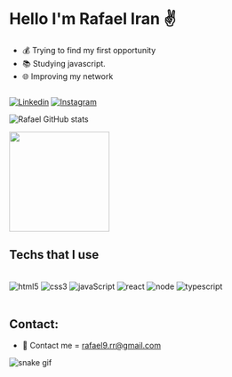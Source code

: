 <div align="left">

 <h1>Hello I'm Rafael Iran ✌️</h1>

- 💰 Trying to find my first opportunity
- 📚 Studying javascript.
- 🌐 Improving my network 
 
<p align="left">
  <img alt="" src="https://user-images.githubusercontent.com/69468112/199518301-1bb7b252-4eb8-41f9-8281-bc8cef47104f.gif"/>
</p>

[![Linkedin](	https://img.shields.io/badge/LinkedIn-0077B5?style=for-the-badge&logo=linkedin&logoColor=white)](https://www.linkedin.com/in/rafael-iran/)
[![Instagram]( https://img.shields.io/badge/Instagram-E4405F?style=for-the-badge&logo=instagram&logoColor=white)](https://www.instagram.com/rafael__iran/)

![Rafael GitHub stats](https://github-readme-stats.vercel.app/api?username=RafaelIran&show_icons=true&theme=dracula)

<div align="left">
    <img height="180em" src="https://github-readme-stats.vercel.app/api/top-langs/?username=RafaelIran&layout=compact&langs_count=7&theme=dark"/>
</div>

## Techs that I use 

<div style="display: inline_block"><br/>
  <img align="center" alt="html5" src="https://img.shields.io/badge/HTML5-E34F26?style=for-the-badge&logo=html5&logoColor=white"/>
  <img align="center" alt="css3" src="https://img.shields.io/badge/CSS3-1572B6?style=for-the-badge&logo=css3&logoColor=white"/>
  <img align="center" alt="javaScript" src="https://img.shields.io/badge/JavaScript-323330?style=for-the-badge&logo=javascript&logoColor=F7DF1E"/>
  <img align="center" alt="react" src="https://img.shields.io/badge/React-20232A?style=for-the-badge&logo=react&logoColor=61DAFB"/>
  <img align="center" alt="node" src="https://img.shields.io/badge/Node.js-43853D?style=for-the-badge&logo=node.js&logoColor=white"/>
  <img align="center" alt="typescript" src="https://img.shields.io/badge/TypeScript-007ACC?style=for-the-badge&logo=typescript&logoColor=white"/>
</div><br/>

## Contact:

- 🏰 Contact me = rafael9.rr@gmail.com
    
</div>

![snake gif](https://github.com/RafaelIran/RafaelIran/blob/output/github-contribution-grid-snake.svg)

